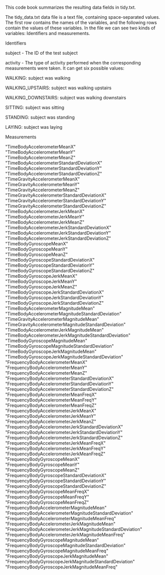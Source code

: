 This code book summarizes the resulting data fields in tidy.txt.

The tidy_data.txt data file is a text file, containing space-separated values.
The first row contains the names of the variables, and the following rows contain the values of these variables. In the file we can see two kinds of variables: Identifiers and measurements.

Identifiers

subject - The ID of the test subject

activity - The type of activity performed when the corresponding measurements were taken. It can get six possible values:

WALKING: subject was walking

WALKING_UPSTAIRS: subject was walking upstairs

WALKING_DOWNSTAIRS: subject was walking downstairs

SITTING: subject was sitting

STANDING: subject was standing

LAYING: subject was laying


Measurements 

"TimeBodyAccelerometerMeanX"                              
"TimeBodyAccelerometerMeanY"                              
"TimeBodyAccelerometerMeanZ"                              
"TimeBodyAccelerometerStandardDeviationX"                 
"TimeBodyAccelerometerStandardDeviationY"                 
"TimeBodyAccelerometerStandardDeviationZ"                 
"TimeGravityAccelerometerMeanX"                           
"TimeGravityAccelerometerMeanY"                           
"TimeGravityAccelerometerMeanZ"                           
"TimeGravityAccelerometerStandardDeviationX"              
"TimeGravityAccelerometerStandardDeviationY"              
"TimeGravityAccelerometerStandardDeviationZ"              
"TimeBodyAccelerometerJerkMeanX"                          
"TimeBodyAccelerometerJerkMeanY"                          
"TimeBodyAccelerometerJerkMeanZ"                          
"TimeBodyAccelerometerJerkStandardDeviationX"             
"TimeBodyAccelerometerJerkStandardDeviationY"             
"TimeBodyAccelerometerJerkStandardDeviationZ"             
"TimeBodyGyroscopeMeanX"                                  
"TimeBodyGyroscopeMeanY"                                  
"TimeBodyGyroscopeMeanZ"                                  
"TimeBodyGyroscopeStandardDeviationX"                     
"TimeBodyGyroscopeStandardDeviationY"                     
"TimeBodyGyroscopeStandardDeviationZ"                     
"TimeBodyGyroscopeJerkMeanX"                              
"TimeBodyGyroscopeJerkMeanY"                              
"TimeBodyGyroscopeJerkMeanZ"                              
"TimeBodyGyroscopeJerkStandardDeviationX"                 
"TimeBodyGyroscopeJerkStandardDeviationY"                 
"TimeBodyGyroscopeJerkStandardDeviationZ"                 
"TimeBodyAccelerometerMagnitudeMean"                      
"TimeBodyAccelerometerMagnitudeStandardDeviation"         
"TimeGravityAccelerometerMagnitudeMean"                   
"TimeGravityAccelerometerMagnitudeStandardDeviation"      
"TimeBodyAccelerometerJerkMagnitudeMean"                  
"TimeBodyAccelerometerJerkMagnitudeStandardDeviation"     
"TimeBodyGyroscopeMagnitudeMean"                          
"TimeBodyGyroscopeMagnitudeStandardDeviation"             
"TimeBodyGyroscopeJerkMagnitudeMean"                      
"TimeBodyGyroscopeJerkMagnitudeStandardDeviation"         
"FrequencyBodyAccelerometerMeanX"                         
"FrequencyBodyAccelerometerMeanY"                         
"FrequencyBodyAccelerometerMeanZ"                         
"FrequencyBodyAccelerometerStandardDeviationX"            
"FrequencyBodyAccelerometerStandardDeviationY"            
"FrequencyBodyAccelerometerStandardDeviationZ"            
"FrequencyBodyAccelerometerMeanFreqX"                     
"FrequencyBodyAccelerometerMeanFreqY"                     
"FrequencyBodyAccelerometerMeanFreqZ"                     
"FrequencyBodyAccelerometerJerkMeanX"                     
"FrequencyBodyAccelerometerJerkMeanY"                     
"FrequencyBodyAccelerometerJerkMeanZ"                     
"FrequencyBodyAccelerometerJerkStandardDeviationX"        
"FrequencyBodyAccelerometerJerkStandardDeviationY"        
"FrequencyBodyAccelerometerJerkStandardDeviationZ"        
"FrequencyBodyAccelerometerJerkMeanFreqX"                 
"FrequencyBodyAccelerometerJerkMeanFreqY"                 
"FrequencyBodyAccelerometerJerkMeanFreqZ"                 
"FrequencyBodyGyroscopeMeanX"                             
"FrequencyBodyGyroscopeMeanY"                             
"FrequencyBodyGyroscopeMeanZ"                             
"FrequencyBodyGyroscopeStandardDeviationX"                
"FrequencyBodyGyroscopeStandardDeviationY"                
"FrequencyBodyGyroscopeStandardDeviationZ"                
"FrequencyBodyGyroscopeMeanFreqX"                         
"FrequencyBodyGyroscopeMeanFreqY"                         
"FrequencyBodyGyroscopeMeanFreqZ"                         
"FrequencyBodyAccelerometerMagnitudeMean"                 
"FrequencyBodyAccelerometerMagnitudeStandardDeviation"    
"FrequencyBodyAccelerometerMagnitudeMeanFreq"             
"FrequencyBodyAccelerometerJerkMagnitudeMean"             
"FrequencyBodyAccelerometerJerkMagnitudeStandardDeviation"
"FrequencyBodyAccelerometerJerkMagnitudeMeanFreq"         
"FrequencyBodyGyroscopeMagnitudeMean"                     
"FrequencyBodyGyroscopeMagnitudeStandardDeviation"        
"FrequencyBodyGyroscopeMagnitudeMeanFreq"                 
"FrequencyBodyGyroscopeJerkMagnitudeMean"                 
"FrequencyBodyGyroscopeJerkMagnitudeStandardDeviation"    
"FrequencyBodyGyroscopeJerkMagnitudeMeanFreq"
